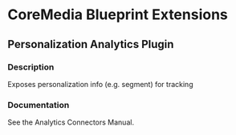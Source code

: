# CoreMedia Blueprint Extensions

## Personalization Analytics Plugin

### Description

Exposes personalization info (e.g. segment) for tracking

### Documentation

See the Analytics Connectors Manual.
